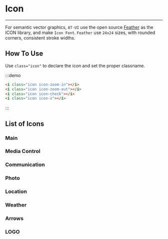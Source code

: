 # Icon

----

For semantic vector graphics, `AT-UI` use the open source [Feather](https://feathericons.com/) as the ICON library, and make `Icon Font`. `Feather` use `24x24` sizes, with rounded corners, consistent stroke widths.

## How To Use

Use `class="icon"` to declare the icon and set the proper classname.

:::demo
```html
<i class="icon icon-zoom-in"></i>
<i class="icon icon-zoom-out"></i>
<i class="icon icon-check"></i>
<i class="icon icon-x"></i>
```
:::

## List of Icons

### Main

<icon-list type="core"></icon-list>

### Media Control

<icon-list type="media"></icon-list>

### Communication

<icon-list type="communication"></icon-list>

### Photo

<icon-list type="photo"></icon-list>

### Location

<icon-list type="location"></icon-list>

### Weather

<icon-list type="weather"></icon-list>

### Arrows

<icon-list type="arrows"></icon-list>

### LOGO

<icon-list type="logos"></icon-list>


<style  scoped>
.icon {
  font-size: 20px;
  margin-right: 10px;
}
</style>
